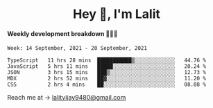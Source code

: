 <h1 align="center">Hey 👋, I'm Lalit</h1>

#### Weekly development breakdown 👨🏻‍💻
<!--START_SECTION:waka-->
```text
Week: 14 September, 2021 - 20 September, 2021

TypeScript   11 hrs 28 mins  ███████████▒░░░░░░░░░░░░░   44.76 % 
JavaScript   5 hrs 11 mins   █████░░░░░░░░░░░░░░░░░░░░   20.24 % 
JSON         3 hrs 15 mins   ███▒░░░░░░░░░░░░░░░░░░░░░   12.73 % 
MDX          2 hrs 52 mins   ██▓░░░░░░░░░░░░░░░░░░░░░░   11.20 % 
CSS          2 hrs 4 mins    ██░░░░░░░░░░░░░░░░░░░░░░░   08.08 % 
```
<!--END_SECTION:waka-->

Reach me at → lalitvijay9480@gmail.com
